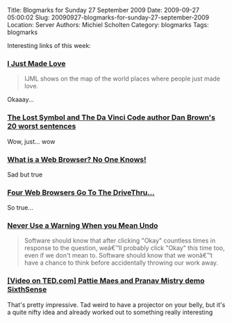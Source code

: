 Title: Blogmarks for Sunday 27 September 2009
Date: 2009-09-27 05:00:02
Slug: 20090927-blogmarks-for-sunday-27-september-2009
Location: Server
Authors: Michiel Scholten
Category: blogmarks
Tags: blogmarks

<p>Interesting links of this week:</p>
<h3><a href="http://ijustmadelove.com/">I Just Made Love</a></h3>
<blockquote><p>IJML shows on the map of the world places where people just made love.</p></blockquote>

<p>Okaaay...</p>
<h3><a href="http://www.telegraph.co.uk/culture/books/booknews/6194031/The-Lost-Symbol-and-The-Da-Vinci-Code-author-Dan-Browns-20-worst-sentences.html">The Lost Symbol and The Da Vinci Code author Dan Brown's 20 worst sentences</a></h3>
<p>Wow, just... wow</p>
<h3><a href="http://www.sitepoint.com/blogs/2009/06/24/what-is-a-web-browser/">What is a Web Browser? No One Knows!</a></h3>
<p>Sad but true</p>
<h3><a href="http://penguinpetes.com/b2evo/index.php?title=four_web_browsers_go_to_the_drivethru">Four Web Browsers Go To The DriveThru...</a></h3>
<p>So true...</p>
<h3><a href="http://www.alistapart.com/articles/neveruseawarning">Never Use a Warning When you Mean Undo</a></h3>
<blockquote><p>Software should know that after clicking "Okay" countless times in response to the question, weâ€™ll probably click "Okay" this time too, even if we don't mean to. Software should know that we wonâ€™t have a chance to think before accidentally throwing our work away.</p></blockquote>
<h3><a href="http://www.ted.com/talks/lang/eng/pattie_maes_demos_the_sixth_sense.html">[Video on TED.com] Pattie Maes and Pranav Mistry demo SixthSense</a></h3>
<p>That's pretty impressive. Tad weird to have a projector on your belly, but it's a quite nifty idea and already worked out to something really interesting</p>
